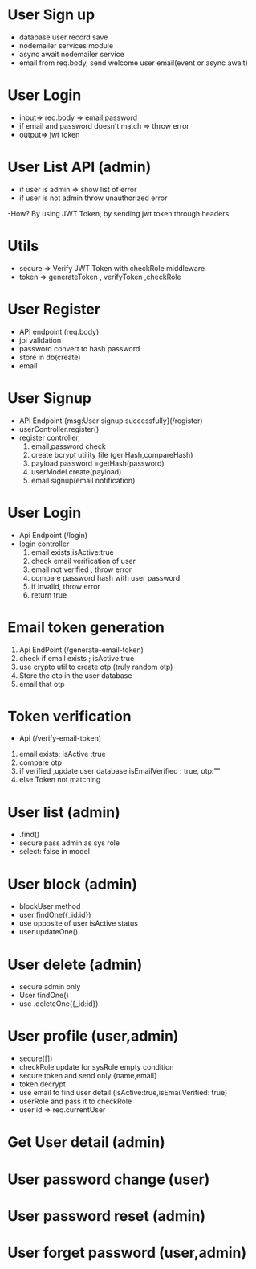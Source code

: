# User Sign up

- database user record save
- nodemailer services module
- async await nodemailer service
- email from req.body, send welcome user email(event or async await)

# User Login

- input=> req.body => email,password
- if email and password doesn't match => throw error
- output=> jwt token

# User List API (admin)

- if user is admin => show list of error
- if user is not admin throw unauthorized error

-How? By using JWT Token, by sending jwt token through headers

# Utils

- secure => Verify JWT Token with checkRole middleware
- token => generateToken , verifyToken ,checkRole

# User Register

- API endpoint (req.body)
- joi validation
- password convert to hash password
- store in db(create)
- email

# User Signup

- API Endpoint {msg:User signup successfully}(/register)
- userController.register()
- register controller,
  1. email,password check
  2. create bcrypt utility file (genHash,compareHash)
  3. payload.password =getHash(password)
  4. userModel.create(payload)
  5. email signup(email notification)

# User Login

- Api Endpoint (/login)
- login controller
  1. email exists;isActive:true
  2. check email verification of user
  3. email not verified , throw error
  4. compare password hash with user password
  5. if invalid, throw error
  6. return true

# Email token generation

1. Api EndPoint (/generate-email-token)
2. check if email exists ; isActive:true
3. use crypto util to create otp (truly random otp)
4. Store the otp in the user database
5. email that otp

# Token verification

- Api (/verify-email-token)

1. email exists; isActive :true
2. compare otp
3. if verified ,update user database isEmailVerified : true, otp:""
4. else Token not matching

# User list (admin)

- .find()
- secure pass admin as sys role
- select: false in model

# User block (admin)

- blockUser method
- user findOne({\_id:id})
- use opposite of user isActive status
- user updateOne()

# User delete (admin)

- secure admin only
- User findOne()
- use .deleteOne({\_id:id})

# User profile (user,admin)

- secure([])
- checkRole update for sysRole empty condition
- secure token and send only {name,email}
- token decrypt
- use email to find user detail (isActive:true,isEmailVerified: true)
- userRole and pass it to checkRole
- user id => req.currentUser

# Get User detail (admin)

# User password change (user)

# User password reset (admin)

# User forget password (user,admin)
